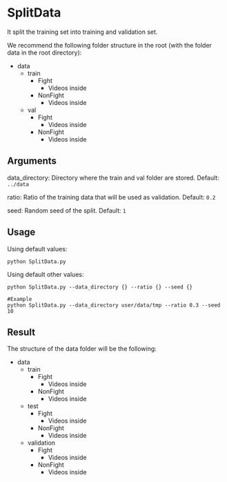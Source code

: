 # SplitData

It split the training set into training and validation set.

We recommend the following folder structure in the root (with the folder data in the root directory):

- data
    - train
        - Fight
            - Videos inside
        - NonFight
            - Videos inside
    - val
        - Fight
            - Videos inside
        - NonFight
            - Videos inside

## Arguments
data_directory: Directory where the train and val folder are stored. Default: `../data`

ratio: Ratio of the training data that will be used as validation. Default: `0.2`

seed: Random seed of the split. Default: `1`

## Usage

Using default values:

```
python SplitData.py
```

Using default other values:

```
python SplitData.py --data_directory {} --ratio {} --seed {}

#Example
python SplitData.py --data_directory user/data/tmp --ratio 0.3 --seed 10
```

## Result
The structure of the data folder will be the following:

- data
    - train
        - Fight
            - Videos inside
        - NonFight
            - Videos inside
    - test
        - Fight
            - Videos inside
        - NonFight
            - Videos inside
    - validation
        - Fight
            - Videos inside
        - NonFight
            - Videos inside